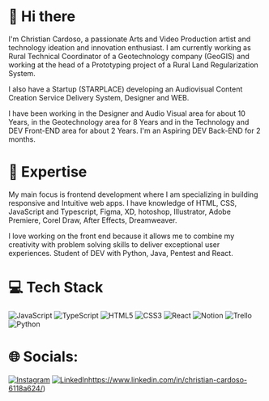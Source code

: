 # 👋 Hi there

I'm Christian Cardoso, a passionate Arts and Video Production artist and technology ideation and innovation enthusiast. I am currently working as Rural Technical Coordinator of a Geotechnology company (GeoGIS) and working at the head of a Prototyping project of a Rural Land Regularization System.

I also have a Startup (STARPLACE) developing an Audiovisual Content Creation Service Delivery System, Designer and WEB.


I have been working in the Designer and Audio Visual area for about 10 Years, in the Geotechnology area for 8 Years and in the Technology and DEV Front-END area for about 2 Years. I'm an Aspiring DEV Back-END for 2 months.


# 🚀 Expertise

My main focus is frontend development where I am specializing in building responsive and Intuitive web apps. I have knowledge of HTML, CSS, JavaScript and Typescript, Figma, XD, hotoshop, Illustrator, Adobe Premiere, Corel Draw, After Effects, Dreamweaver.

I love working on the front end because it allows me to combine my creativity with problem solving skills to deliver exceptional user experiences. Student of DEV with Python, Java, Pentest and React.


# 💻 Tech Stack
![JavaScript](https://img.shields.io/badge/javascript-%23323330.svg?style=for-the-badge&logo=javascript&logoColor=%23F7DF1E) ![TypeScript](https://img.shields.io/badge/typescript-%23007ACC.svg?style=for-the-badge&logo=typescript&logoColor=white) ![HTML5](https://img.shields.io/badge/html5-%23E34F26.svg?style=for-the-badge&logo=html5&logoColor=white) ![CSS3](https://img.shields.io/badge/css3-%231572B6.svg?style=for-the-badge&logo=css3&logoColor=white) ![React](https://img.shields.io/badge/react-%2320232a.svg?style=for-the-badge&logo=react&logoColor=%2361DAFB) ![Notion](https://img.shields.io/badge/Notion-%23000000.svg?style=for-the-badge&logo=notion&logoColor=white) ![Trello](https://img.shields.io/badge/Trello-%23026AA7.svg?style=for-the-badge&logo=Trello&logoColor=white) ![Python](https://www.python.org/static/community_logos/python-powered-w-100x40.png) 

# 🌐 Socials:
[![Instagram](https://img.shields.io/badge/Instagram-%23E4405F.svg?logo=Instagram&logoColor=white)](https://www.instagram.com/christiancardosoc9/) [![LinkedIn](https://img.shields.io/badge/LinkedIn-%230077B5.svg?logo=linkedin&logoColor=white)](https://www.linkedin.com/in/christian-cardoso-6118a624/)https://www.linkedin.com/in/christian-cardoso-6118a624/)
